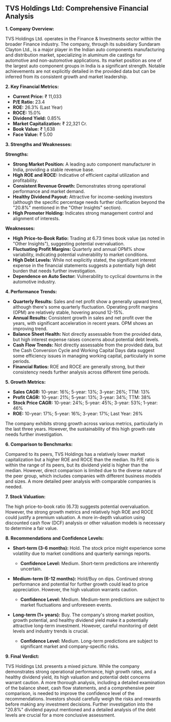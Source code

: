 ## TVS Holdings Ltd: Comprehensive Financial Analysis

**1. Company Overview:**

TVS Holdings Ltd. operates in the Finance & Investments sector within the broader Finance industry.  The company, through its subsidiary Sundaram Clayton Ltd., is a major player in the Indian auto components manufacturing and distribution market, specializing in aluminum die castings for automotive and non-automotive applications.  Its market position as one of the largest auto component groups in India is a significant strength.  Notable achievements are not explicitly detailed in the provided data but can be inferred from its consistent growth and market leadership.

**2. Key Financial Metrics:**

* **Current Price:** ₹ 11,033
* **P/E Ratio:** 23.4
* **ROE:** 26.3% (Last Year)
* **ROCE:** 15.0%
* **Dividend Yield:** 0.85%
* **Market Capitalization:** ₹ 22,321 Cr.
* **Book Value:** ₹ 1,638
* **Face Value:** ₹ 5.00


**3. Strengths and Weaknesses:**

**Strengths:**

* **Strong Market Position:**  A leading auto component manufacturer in India, providing a stable revenue base.
* **High ROE and ROCE:**  Indicative of efficient capital utilization and profitability.
* **Consistent Revenue Growth:**  Demonstrates strong operational performance and market demand.
* **Healthy Dividend Payout:**  Attractive for income-seeking investors (although the specific percentage needs further clarification beyond the "20.8%" mentioned in the "Other Insights" section).
* **High Promoter Holding:**  Indicates strong management control and alignment of interests.


**Weaknesses:**

* **High Price-to-Book Ratio:**  Trading at 6.73 times book value (as noted in "Other Insights"), suggesting potential overvaluation.
* **Fluctuating Profit Margins:**  Quarterly and annual OPM% show variability, indicating potential vulnerability to market conditions.
* **High Debt Levels:**  While not explicitly stated, the significant interest expense in the financial statements suggests a potentially high debt burden that needs further investigation.
* **Dependence on Auto Sector:**  Vulnerability to cyclical downturns in the automotive industry.


**4. Performance Trends:**

* **Quarterly Results:** Sales and net profit show a generally upward trend, although there's some quarterly fluctuation.  Operating profit margins (OPM) are relatively stable, hovering around 12-15%.
* **Annual Results:**  Consistent growth in sales and net profit over the years, with significant acceleration in recent years. OPM shows an improving trend.
* **Balance Sheet Health:**  Not directly assessable from the provided data, but high interest expense raises concerns about potential debt levels.
* **Cash Flow Trends:**  Not directly assessable from the provided data, but the Cash Conversion Cycle and Working Capital Days data suggest some efficiency issues in managing working capital, particularly in some periods.
* **Financial Ratios:**  ROE and ROCE are generally strong, but their consistency needs further analysis across different time periods.


**5. Growth Metrics:**

* **Sales CAGR:** 10-year: 16%; 5-year: 13%; 3-year: 26%; TTM: 13%
* **Profit CAGR:** 10-year: 21%; 5-year: 13%; 3-year: 34%; TTM: 38%
* **Stock Price CAGR:** 10-year: 24%; 5-year: 45%; 3-year: 53%; 1-year: 46%
* **ROE:** 10-year: 17%; 5-year: 16%; 3-year: 17%; Last Year: 26%

The company exhibits strong growth across various metrics, particularly in the last three years.  However, the sustainability of this high growth rate needs further investigation.


**6. Comparison to Benchmarks:**

Compared to its peers, TVS Holdings has a relatively lower market capitalization but a higher ROE and ROCE than the median.  Its P/E ratio is within the range of its peers, but its dividend yield is higher than the median.  However, direct comparison is limited due to the diverse nature of the peer group, which includes companies with different business models and sizes.  A more detailed peer analysis with comparable companies is needed.


**7. Stock Valuation:**

The high price-to-book ratio (6.73) suggests potential overvaluation.  However, the strong growth metrics and relatively high ROE and ROCE could justify a premium valuation.  A more in-depth valuation using discounted cash flow (DCF) analysis or other valuation models is necessary to determine a fair value.


**8. Recommendations and Confidence Levels:**

* **Short-term (3-6 months):** Hold.  The stock price might experience some volatility due to market conditions and quarterly earnings reports.  
    * **Confidence Level:** Medium.  Short-term predictions are inherently uncertain.

* **Medium-term (6-12 months):** Hold/Buy on dips.  Continued strong performance and potential for further growth could lead to price appreciation.  However, the high valuation warrants caution.
    * **Confidence Level:** Medium.  Medium-term predictions are subject to market fluctuations and unforeseen events.

* **Long-term (1+ years):** Buy.  The company's strong market position, growth potential, and healthy dividend yield make it a potentially attractive long-term investment.  However, careful monitoring of debt levels and industry trends is crucial.
    * **Confidence Level:** Medium.  Long-term predictions are subject to significant market and company-specific risks.


**9. Final Verdict:**

TVS Holdings Ltd. presents a mixed picture.  While the company demonstrates strong operational performance, high growth rates, and a healthy dividend yield, its high valuation and potential debt concerns warrant caution.  A more thorough analysis, including a detailed examination of the balance sheet, cash flow statements, and a comprehensive peer comparison, is needed to improve the confidence level of the recommendations.  Investors should carefully weigh the risks and rewards before making any investment decisions.  Further investigation into the "20.8%" dividend payout mentioned and a detailed analysis of the debt levels are crucial for a more conclusive assessment.
